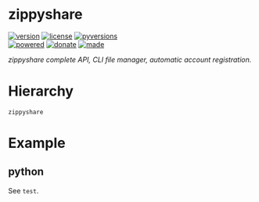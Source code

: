 # zippyshare

<badges>[![version](https://img.shields.io/pypi/v/userscloud.svg)](https://pypi.org/project/userscloud/)
[![license](https://img.shields.io/pypi/l/userscloud.svg)](https://pypi.org/project/userscloud/)
[![pyversions](https://img.shields.io/pypi/pyversions/userscloud.svg)](https://pypi.org/project/userscloud/)  
[![powered](https://img.shields.io/badge/Say-Thanks-ddddff.svg)](https://saythanks.io/to/foxe6)
[![donate](https://img.shields.io/badge/Donate-Paypal-0070ba.svg)](https://paypal.me/foxe6)
[![made](https://img.shields.io/badge/Made%20with-PyCharm-red.svg)](https://paypal.me/foxe6)
</badges>

<i>zippyshare complete API, CLI file manager, automatic account registration.</i>

# Hierarchy

```
zippyshare
```

# Example

## python
See `test`.